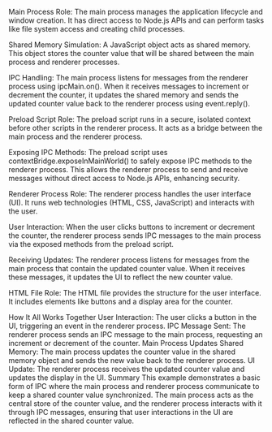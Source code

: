 Main Process
Role: The main process manages the application lifecycle and window creation. It has direct access to Node.js APIs and can perform tasks like file system access and creating child processes.

Shared Memory Simulation: A JavaScript object acts as shared memory. This object stores the counter value that will be shared between the main process and renderer processes.

IPC Handling: The main process listens for messages from the renderer process using ipcMain.on(). When it receives messages to increment or decrement the counter, it updates the shared memory and sends the updated counter value back to the renderer process using event.reply().

Preload Script
Role: The preload script runs in a secure, isolated context before other scripts in the renderer process. It acts as a bridge between the main process and the renderer process.

Exposing IPC Methods: The preload script uses contextBridge.exposeInMainWorld() to safely expose IPC methods to the renderer process. This allows the renderer process to send and receive messages without direct access to Node.js APIs, enhancing security.

Renderer Process
Role: The renderer process handles the user interface (UI). It runs web technologies (HTML, CSS, JavaScript) and interacts with the user.

User Interaction: When the user clicks buttons to increment or decrement the counter, the renderer process sends IPC messages to the main process via the exposed methods from the preload script.

Receiving Updates: The renderer process listens for messages from the main process that contain the updated counter value. When it receives these messages, it updates the UI to reflect the new counter value.

HTML File
Role: The HTML file provides the structure for the user interface. It includes elements like buttons and a display area for the counter.

How It All Works Together
User Interaction: The user clicks a button in the UI, triggering an event in the renderer process.
IPC Message Sent: The renderer process sends an IPC message to the main process, requesting an increment or decrement of the counter.
Main Process Updates Shared Memory: The main process updates the counter value in the shared memory object and sends the new value back to the renderer process.
UI Update: The renderer process receives the updated counter value and updates the display in the UI.
Summary
This example demonstrates a basic form of IPC where the main process and renderer process communicate to keep a shared counter value synchronized. The main process acts as the central store of the counter value, and the renderer process interacts with it through IPC messages, ensuring that user interactions in the UI are reflected in the shared counter value.
